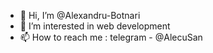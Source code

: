 - 👋 Hi, I’m @Alexandru-Botnari
- 👀 I’m interested in web development
- 📫 How to reach me : telegram - @AlecuSan

<!---
Alexandru-Botnari/Alexandru-Botnari is a ✨ special ✨ repository because its `README.md` (this file) appears on your GitHub profile.
You can click the Preview link to take a look at your changes.
--->
